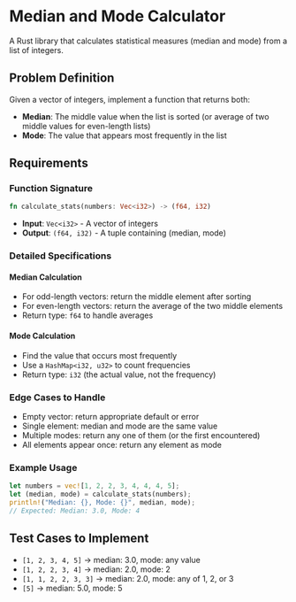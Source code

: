 # Median and Mode Calculator

A Rust library that calculates statistical measures (median and mode) from a list of integers.

## Problem Definition

Given a vector of integers, implement a function that returns both:
- **Median**: The middle value when the list is sorted (or average of two middle values for even-length lists)
- **Mode**: The value that appears most frequently in the list

## Requirements

### Function Signature
```rust
fn calculate_stats(numbers: Vec<i32>) -> (f64, i32)
```

- **Input**: `Vec<i32>` - A vector of integers
- **Output**: `(f64, i32)` - A tuple containing (median, mode)

### Detailed Specifications

#### Median Calculation
- For odd-length vectors: return the middle element after sorting
- For even-length vectors: return the average of the two middle elements
- Return type: `f64` to handle averages

#### Mode Calculation  
- Find the value that occurs most frequently
- Use a `HashMap<i32, u32>` to count frequencies
- Return type: `i32` (the actual value, not the frequency)

### Edge Cases to Handle
- Empty vector: return appropriate default or error
- Single element: median and mode are the same value
- Multiple modes: return any one of them (or the first encountered)
- All elements appear once: return any element as mode

### Example Usage
```rust
let numbers = vec![1, 2, 2, 3, 4, 4, 4, 5];
let (median, mode) = calculate_stats(numbers);
println!("Median: {}, Mode: {}", median, mode);
// Expected: Median: 3.0, Mode: 4
```

## Test Cases to Implement
- `[1, 2, 3, 4, 5]` → median: 3.0, mode: any value
- `[1, 2, 2, 3, 4]` → median: 2.0, mode: 2
- `[1, 1, 2, 2, 3, 3]` → median: 2.0, mode: any of 1, 2, or 3
- `[5]` → median: 5.0, mode: 5